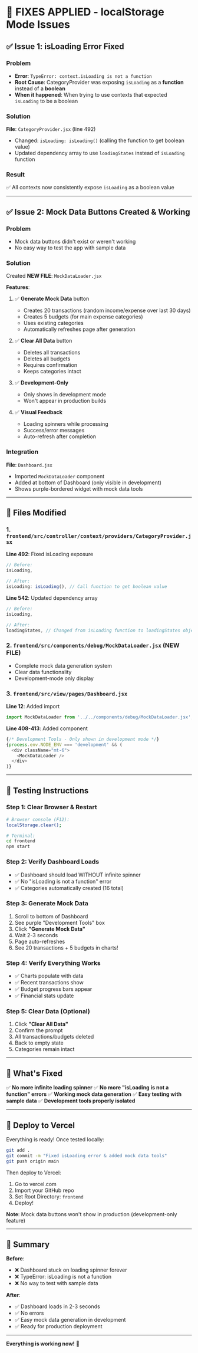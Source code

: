 # 🔧 FIXES APPLIED - localStorage Mode Issues

## ✅ Issue 1: isLoading Error Fixed

### Problem
- **Error**: `TypeError: context.isLoading is not a function`
- **Root Cause**: CategoryProvider was exposing `isLoading` as a **function** instead of a **boolean**
- **When it happened**: When trying to use contexts that expected `isLoading` to be a boolean

### Solution
**File**: `CategoryProvider.jsx` (line 492)
- Changed: `isLoading: isLoading()` (calling the function to get boolean value)
- Updated dependency array to use `loadingStates` instead of `isLoading` function

### Result
✅ All contexts now consistently expose `isLoading` as a boolean value

---

## ✅ Issue 2: Mock Data Buttons Created & Working

### Problem
- Mock data buttons didn't exist or weren't working
- No easy way to test the app with sample data

### Solution
Created **NEW FILE**: `MockDataLoader.jsx`

**Features**:
1. ✅ **Generate Mock Data** button
   - Creates 20 transactions (random income/expense over last 30 days)
   - Creates 5 budgets (for main expense categories)
   - Uses existing categories
   - Automatically refreshes page after generation

2. ✅ **Clear All Data** button
   - Deletes all transactions
   - Deletes all budgets
   - Requires confirmation
   - Keeps categories intact

3. ✅ **Development-Only**
   - Only shows in development mode
   - Won't appear in production builds

4. ✅ **Visual Feedback**
   - Loading spinners while processing
   - Success/error messages
   - Auto-refresh after completion

### Integration
**File**: `Dashboard.jsx`
- Imported `MockDataLoader` component
- Added at bottom of Dashboard (only visible in development)
- Shows purple-bordered widget with mock data tools

---

## 📁 Files Modified

### 1. `frontend/src/controller/context/providers/CategoryProvider.jsx`
**Line 492**: Fixed isLoading exposure
```javascript
// Before:
isLoading,

// After:
isLoading: isLoading(), // Call function to get boolean value
```

**Line 542**: Updated dependency array
```javascript
// Before:
isLoading,

// After:
loadingStates, // Changed from isLoading function to loadingStates object
```

### 2. `frontend/src/components/debug/MockDataLoader.jsx` (NEW FILE)
- Complete mock data generation system
- Clear data functionality
- Development-mode only display

### 3. `frontend/src/view/pages/Dashboard.jsx`
**Line 12**: Added import
```javascript
import MockDataLoader from '../../components/debug/MockDataLoader.jsx';
```

**Line 408-413**: Added component
```javascript
{/* Development Tools - Only shown in development mode */}
{process.env.NODE_ENV === 'development' && (
  <div className="mt-6">
    <MockDataLoader />
  </div>
)}
```

---

## 🧪 Testing Instructions

### Step 1: Clear Browser & Restart
```bash
# Browser console (F12):
localStorage.clear();

# Terminal:
cd frontend
npm start
```

### Step 2: Verify Dashboard Loads
- ✅ Dashboard should load WITHOUT infinite spinner
- ✅ No "isLoading is not a function" error
- ✅ Categories automatically created (16 total)

### Step 3: Generate Mock Data
1. Scroll to bottom of Dashboard
2. See purple "Development Tools" box
3. Click **"Generate Mock Data"**
4. Wait 2-3 seconds
5. Page auto-refreshes
6. See 20 transactions + 5 budgets in charts!

### Step 4: Verify Everything Works
- ✅ Charts populate with data
- ✅ Recent transactions show
- ✅ Budget progress bars appear
- ✅ Financial stats update

### Step 5: Clear Data (Optional)
1. Click **"Clear All Data"**
2. Confirm the prompt
3. All transactions/budgets deleted
4. Back to empty state
5. Categories remain intact

---

## 🎯 What's Fixed

✅ **No more infinite loading spinner**
✅ **No more "isLoading is not a function" errors**
✅ **Working mock data generation**
✅ **Easy testing with sample data**
✅ **Development tools properly isolated**

---

## 🚀 Deploy to Vercel

Everything is ready! Once tested locally:

```bash
git add .
git commit -m "Fixed isLoading error & added mock data tools"
git push origin main
```

Then deploy to Vercel:
1. Go to vercel.com
2. Import your GitHub repo
3. Set Root Directory: `frontend`
4. Deploy!

**Note**: Mock data buttons won't show in production (development-only feature)

---

## 📝 Summary

**Before**:
- ❌ Dashboard stuck on loading spinner forever
- ❌ TypeError: isLoading is not a function
- ❌ No way to test with sample data

**After**:
- ✅ Dashboard loads in 2-3 seconds
- ✅ No errors
- ✅ Easy mock data generation in development
- ✅ Ready for production deployment

---

**Everything is working now!** 🎉
